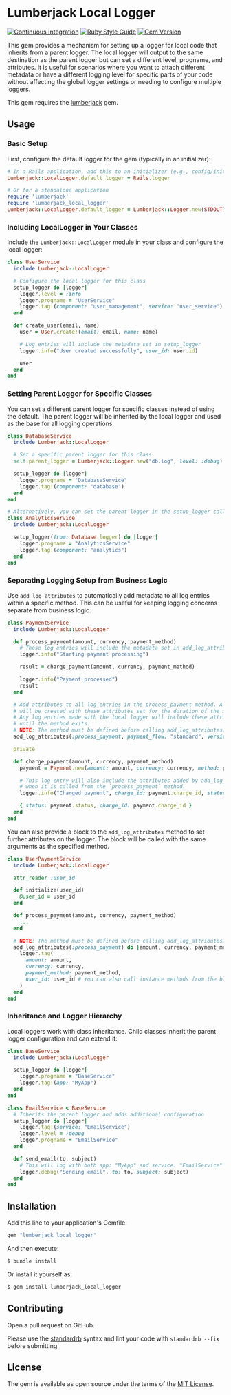 # Lumberjack Local Logger

[![Continuous Integration](https://github.com/bdurand/lumberjack_local_logger/actions/workflows/continuous_integration.yml/badge.svg)](https://github.com/bdurand/lumberjack_local_logger/actions/workflows/continuous_integration.yml)
[![Ruby Style Guide](https://img.shields.io/badge/code_style-standard-brightgreen.svg)](https://github.com/testdouble/standard)
[![Gem Version](https://badge.fury.io/rb/lumberjack_local_logger.svg)](https://badge.fury.io/rb/lumberjack_local_logger)

This gem provides a mechanism for setting up a logger for local code that inherits from a parent logger. The local logger will output to the same destination as the parent logger but can set a different level, progname, and attributes. It is useful for scenarios where you want to attach different metadata or have a different logging level for specific parts of your code without affecting the global logger settings or needing to configure multiple loggers.

This gem requires the [lumberjack](https://github.com/bdurand/lumberjack) gem.

## Usage

### Basic Setup

First, configure the default logger for the gem (typically in an initializer):

```ruby
# In a Rails application, add this to an initializer (e.g., config/initializers/logging.rb)
Lumberjack::LocalLogger.default_logger = Rails.logger

# Or for a standalone application
require 'lumberjack'
require 'lumberjack_local_logger'
Lumberjack::LocalLogger.default_logger = Lumberjack::Logger.new(STDOUT)
```

### Including LocalLogger in Your Classes

Include the `Lumberjack::LocalLogger` module in your class and configure the local logger:

```ruby
class UserService
  include Lumberjack::LocalLogger

  # Configure the local logger for this class
  setup_logger do |logger|
    logger.level = :info
    logger.progname = "UserService"
    logger.tag!(component: "user_management", service: "user_service")
  end

  def create_user(email, name)
    user = User.create!(email: email, name: name)

    # Log entries will include the metadata set in setup_logger
    logger.info("User created successfully", user_id: user.id)

    user
  end
end
```

### Setting Parent Logger for Specific Classes

You can set a different parent logger for specific classes instead of using the default. The parent logger will be inherited by the local logger and used as the base for all logging operations.

```ruby
class DatabaseService
  include Lumberjack::LocalLogger

  # Set a specific parent logger for this class
  self.parent_logger = Lumberjack::Logger.new("db.log", level: :debug)

  setup_logger do |logger|
    logger.progname = "DatabaseService"
    logger.tag!(component: "database")
  end
end

# Alternatively, you can set the parent logger in the setup_logger call with the `from` option.
class AnalyticsService
  include Lumberjack::LocalLogger

  setup_logger(from: Database.logger) do |logger|
    logger.progname = "AnalyticsService"
    logger.tag!(component: "analytics")
  end
end
```

### Separating Logging Setup from Business Logic

Use `add_log_attributes` to automatically add metadata to all log entries within a specific method. This can be useful for keeping logging concerns separate from business logic.

```ruby
class PaymentService
  include Lumberjack::LocalLogger

  def process_payment(amount, currency, payment_method)
    # These log entries will include the metadata set in add_log_attributes.
    logger.info("Starting payment processing")

    result = charge_payment(amount, currency, payment_method)

    logger.info("Payment processed")
    result
  end

  # Add attributes to all log entries in the process_payment method. A new log context
  # will be created with these attributes set for the duration of the method call.
  # Any log entries made with the local logger will include these attributes
  # until the method exits.
  # NOTE: The method must be defined before calling add_log_attributes.
  add_log_attributes(:process_payment, payment_flow: "standard", version: "v2")

  private

  def charge_payment(amount, currency, payment_method)
    payment = Payment.new(amount: amount, currency: currency, method: payment_method)

    # This log entry will also include the attributes added by add_log_attributes
    # when it is called from the `process_payment` method.
    logger.info("Charged payment", charge_id: payment.charge_id, status: payment.status)

    { status: payment.status, charge_id: payment.charge_id }
  end
end
```

You can also provide a block to the `add_log_attributes` method to set further attributes on the logger. The block will be called with the same arguments as the specified method.

```ruby
class UserPaymentService
  include Lumberjack::LocalLogger

  attr_reader :user_id

  def initialize(user_id)
    @user_id = user_id
  end

  def process_payment(amount, currency, payment_method)
    ...
  end

  # NOTE: The method must be defined before calling add_log_attributes.
  add_log_attributes(:process_payment) do |amount, currency, payment_method|
    logger.tag(
      amount: amount,
      currency: currency,
      payment_method: payment_method,
      user_id: user_id # You can also call instance methods from the block
    )
  end
end
```

### Inheritance and Logger Hierarchy

Local loggers work with class inheritance. Child classes inherit the parent logger configuration and can extend it:

```ruby
class BaseService
  include Lumberjack::LocalLogger

  setup_logger do |logger|
    logger.progname = "BaseService"
    logger.tag!(app: "MyApp")
  end
end

class EmailService < BaseService
  # Inherits the parent logger and adds additional configuration
  setup_logger do |logger|
    logger.tag!(service: "EmailService")
    logger.level = :debug
    logger.progname = "EmailService"
  end

  def send_email(to, subject)
    # This will log with both app: "MyApp" and service: "EmailService" attributes
    logger.debug("Sending email", to: to, subject: subject)
  end
end
```

## Installation

Add this line to your application's Gemfile:

```ruby
gem "lumberjack_local_logger"
```

And then execute:
```bash
$ bundle install
```

Or install it yourself as:
```bash
$ gem install lumberjack_local_logger
```

## Contributing

Open a pull request on GitHub.

Please use the [standardrb](https://github.com/testdouble/standard) syntax and lint your code with `standardrb --fix` before submitting.

## License

The gem is available as open source under the terms of the [MIT License](https://opensource.org/licenses/MIT).

